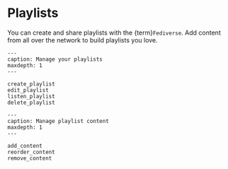 # Playlists

You can create and share playlists with the {term}`Fediverse`. Add content from all over the network to build playlists you love.

```{toctree}
---
caption: Manage your playlists
maxdepth: 1
---

create_playlist
edit_playlist
listen_playlist
delete_playlist

```

```{toctree}
---
caption: Manage playlist content
maxdepth: 1
---

add_content
reorder_content
remove_content

```
